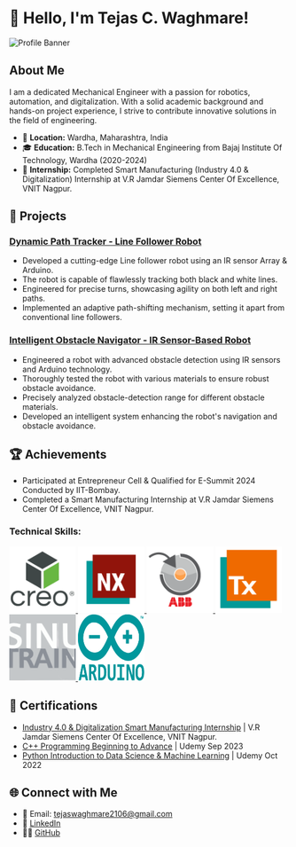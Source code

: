 # 👋 Hello, I'm Tejas C. Waghmare!

![Profile Banner](https://your-image-link-here.com)

## About Me
I am a dedicated Mechanical Engineer with a passion for robotics, automation, and digitalization. With a solid academic background and hands-on project experience, I strive to contribute innovative solutions in the field of engineering.

- 📍 **Location:** Wardha, Maharashtra, India
- 🎓 **Education:** B.Tech in Mechanical Engineering from Bajaj Institute Of Technology, Wardha (2020-2024)
- 🏫 **Internship:** Completed Smart Manufacturing (Industry 4.0 & Digitalization) Internship at V.R Jamdar Siemens Center Of Excellence, VNIT Nagpur.

## 🚀 Projects

### [Dynamic Path Tracker - Line Follower Robot](https://github.com/tejascw/Dynamic_Path_racker_Line_Follower_Robot)
- Developed a cutting-edge Line follower robot using an IR sensor Array & Arduino.
- The robot is capable of flawlessly tracking both black and white lines.
- Engineered for precise turns, showcasing agility on both left and right paths.
- Implemented an adaptive path-shifting mechanism, setting it apart from conventional line followers.

### [Intelligent Obstacle Navigator - IR Sensor-Based Robot](https://github.com/tejascw/Intelligent_Obstacle_Navigator_IR_Sensor-Based_Robot)
- Engineered a robot with advanced obstacle detection using IR sensors and Arduino technology.
- Thoroughly tested the robot with various materials to ensure robust obstacle avoidance.
- Precisely analyzed obstacle-detection range for different obstacle materials.
- Developed an intelligent system enhancing the robot's navigation and obstacle avoidance.

## 🏆 Achievements
- Participated at Entrepreneur Cell & Qualified for E-Summit 2024 Conducted by IIT-Bombay.
- Completed a Smart Manufacturing Internship at V.R Jamdar Siemens Center Of Excellence, VNIT Nagpur.

<h3 align="left">Technical Skills:</h3>
<p align="left"> <a href="https://www.ptc.com/en/products/creo" target="_blank" rel="noreferrer"> <img src="https://github.com/tejascw/Asset-/blob/main/Creo_logo.svg" alt="arduino" width="120" height="120"/> </a> <a href="https://plm.sw.siemens.com/en-US/nx/" target="_blank" rel="noreferrer"> <img src="https://github.com/tejascw/Asset-/blob/main/NX-Logo.svg" alt="NX CAD/CAM" width="120" height="120"/> </a> <a href="https://new.abb.com/products/robotics/robotstudio" target="_blank" rel="noreferrer"> <img src="https://github.com/tejascw/Asset-/blob/main/ABB_RobotStudio.svg" alt="python" width="120" height="120"/> </a>  <a href="https://plm.sw.siemens.com/en-US/tecnomatix/" target="_blank" rel="noreferrer"> <img src="https://github.com/tejascw/Asset-/blob/main/Tecnomatix_logo%20(2).svg" alt="python" width="120" height="120"/> </a>  <a href="https://xcelerator.siemens.com/global/en/industries/machinebuilding/machine-tools/cnc4you/sinutrain-uebersicht.html" target="_blank" rel="noreferrer"> <img src="https://github.com/tejascw/Asset-/blob/main/SinuTrain_logo.svg" alt="python" width="120" height="120"/> </a> <a href="https://www.arduino.cc/" target="_blank" rel="noreferrer"> <img src="https://github.com/tejascw/Asset-/blob/main/Arduino_Logo.svg" alt="python" width="120" height="120"/> </a> </p>

## 📜 Certifications
- [Industry 4.0 & Digitalization Smart Manufacturing Internship](https://github.com/tejascw/INTERNSHIP) | V.R Jamdar Siemens Center Of Excellence, VNIT Nagpur.
- [C++ Programming Beginning to Advance](https://github.com/tejascw/Certificates/blob/main/C%2B%2B_certificate.pdf) | Udemy Sep 2023
- [Python Introduction to Data Science & Machine Learning](https://github.com/tejascw/Certificates/blob/main/python_udemy_cer.pdf) | Udemy Oct 2022

## 🌐 Connect with Me
- 📧 Email: [tejaswaghmare2106@gmail.com](mailto:tejaswaghmare2106@gmail.com)
- 💼 [LinkedIn](https://www.linkedin.com/in/tejaswaghmare/)
- 🧑‍💻 [GitHub](https://github.com/tejascw)

